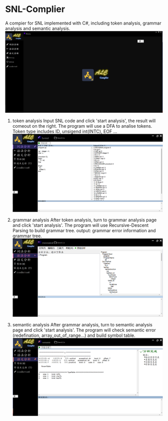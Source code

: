 # SNL-Complier
A compier for SNL implemented with C#, including token analysis, grammar
analysis and semantic analysis.
![image_error](https://github.com/Gujw0126/SNL-Complier/blob/main/image/compiler1.png)
1. token analysis
Input SNL code and click 'start analysis', the result will comeout on the right. 
The program will use a DFA to analise tokens. Token type includes ID, unsigend int(INTC), EOF ...
![image_error](https://github.com/Gujw0126/SNL-Complier/blob/main/image/compiler2.png)


2. grammar analysis
After token analysis, turn to grammar analysis page and click 'start analysis'. 
The program will use Recursive-Descent Parsing to build grammar tree.
output: grammar error information and grammar tree.
![image_error](https://github.com/Gujw0126/SNL-Complier/blob/main/image/compiler3.png)

3. semantic analysis
After grammar analysis, turn to semantic analysis page and click 'start analysis'. 
The program will check semantic error (redefination, array_out_of_range...) and 
build symbol table.
![image_error](https://github.com/Gujw0126/SNL-Complier/blob/main/image/compiler4.png)